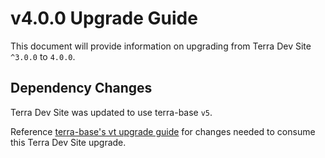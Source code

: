 # v4.0.0 Upgrade Guide
This document will provide information on upgrading from Terra Dev Site `^3.0.0` to `4.0.0`.

## Dependency Changes

Terra Dev Site was updated to use terra-base `v5`.

Reference [terra-base's vt upgrade guide](https://engineering.cerner.com/terra-ui/#/components/terra-base/base/upgrade-guide) for changes needed to consume this Terra Dev Site upgrade.
